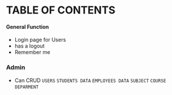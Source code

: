 # TABLE OF CONTENTS

#### General Function

- Login page for Users
- has a logout
- Remember me



### Admin
- Can CRUD `USERS` `STUDENTS DATA` `EMPLOYEES DATA` `SUBJECT` `COURSE` `DEPARMENT`
